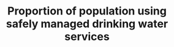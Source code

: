 ---
actual_indicator_available: Percent of the population served by community water systems  that
  receive drinking water that meets all applicable health - based drinking water standards
  through  approaches including effective treatment and source water protection.
actual_indicator_available_description: Describes the percent of US population that
  receives drinking water from community water systems in compliance with drinking
  water standards.
comments_and_limitations: EPA classifies Public Water Systems (PWS) into 3 types according
  to the number of people they serve, the source of their water, and whether they
  serve the same customers year-round or on an occasional basis.
computation_units: Population
data_non_statistical: false
date_metadata_updated: November 2017
goal_meta_link: http://unstats.un.org/sdgs/files/metadata-compilation/Metadata-Goal-6.pdf
graph: longitudinal
graph_title: Percent of US population that receives drinking water from community
  water systems in compliance with drinking water standards
graph_type: line
has_metadata: true
indicator: 6.1.1
indicator_definition: Population using a basic drinking water source ('improved' sources
  of drinking water used for MDG monitoring i.e. piped water into dwelling, yard or
  plot; public taps or standpipes; boreholes or tubewells; protected dug wells; protected
  springs and rainwater) which is located on premises and available when needed and
  free of faecal (and priority chemical) contamination.
indicator_name: Proportion of population using safely managed drinking water services
indicator_sort_order: 06-01-01
indicator_variable: pct_pop_safewaterserv
layout: indicator
method_of_computation: 'Household surveys and censuses currently provide information
  on types of basic drinking water sources listed above, and also indicate if sources
  are on premises. These data sources often have information on the availability of
  water and increasingly on the quality of water at the household level, through direct
  testing of drinking water for faecal or chemical contamination. These data will
  be combined with data on availability and compliance with drinking water quality
  standards (faecal and chemical) from administrative reporting or regulatory bodies.
  The WHO/UNICEF Joint Monitoring Programme for Water Supply and Sanitation (JMP)
  estimates access to basic services for each country, separately in urban and rural
  areas, by fitting a regression line to a series of data points from household surveys
  and censuses. This approach was used to report on use of ''improved water'' sources
  for MDG monitoring. The JMP is evaluating the use of alternative statistical estimation
  methods as more data become available. The accompanying Statistical Note describes
  in more detail how data on availability and quality from different sources, can
  be combined with data on use of different types of supplies, as recorded in the
  current JMP database to compute the proposed indicator. Predominant type of statistics:
  national estimates adjusted for global comparison.'
national_geographical_coverage: United States
periodicity: Annual
permalink: /6-1-1/
published: true
rationale_interpretation: "MDG target 7C called for 'sustainable access' to 'safe\
  \ drinking water'. At the start of the MDG period, there was a complete lack of\
  \ nationally representative data about drinking water safety in developing countries,\
  \ and such data were not collected through household surveys or censuses. The JMP\
  \ developed the indicator use of 'improved' water sources, which was used as a proxy\
  \ for 'safe water', as such sources are likely to be protected against faecal contamination,\
  \ and this metric has been used since 2000 to track progress towards the MDG target.\
  \ International consultations since 2011 have established consensus on the need\
  \ to build on and address the shortcomings of this indicator; specifically, to address\
  \ normative criteria of the human right to water including accessibility, availability,\
  \ and quality. \nThe above consultation concluded that JMP should go beyond the\
  \ basic level of access and address safe management of drinking water services,\
  \ including dimensions of accessibility, availability and quality. The proposed\
  \ indicator of 'safely managed drinking water services' is designed to address this."
reporting_status: complete
scheduled_update_by_SDG_team: October 2018
scheduled_update_by_national_source: October 2018
sdg_goal: 6
source_active_1: true
source_agency_staff_email_1: Cummings.Travis@epa.gov
source_agency_staff_name_1: 'US Environmental Protection Agency '
source_agency_survey_dataset_1: Safe Drinking Water Information System (SDWIS)
source_notes_1: null
source_organisation_1: Safe Drinking Water Information System (SDWIS)
source_title_1: null
source_url_1: 'DATA PROVIDER PLS CONFIRM: https://www.epa.gov/ground-water-and-drinking-water'
target: By 2030, achieve universal and equitable access to safe and affordable drinking
  water for all.
target_id: '6.1'
tier: 1
title: Proportion of population using safely managed drinking water services
un_custodial_agency: 'WHO, UNICEF (Partnering Agencies: UNEP, UN Habitat)'
un_designated_tier: '2'
us_method_of_computation: 'The EPA Office of Ground Water and Dr inking Water (headquarters)
  calculates this measure using data reported in the Safe Drinking Water Information
  System - Federal (SDWIS - FED) and provides the results to EPA regions. This measure
  includes federally - regulated contaminants of the following viola tion types: Maximum
  Contaminant Level, Maximum Residual Disinfection Limit, and Treatment Technique
  violations. It includes any violations from currently open and closed community
  water systems (CWSs) that overlap any part of the most recent four quarters.'
variable_description: null
variable_notes: null
---